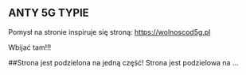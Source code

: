 ## ANTY 5G TYPIE 

Pomysł na stronie inspiruje się stroną: https://wolnoscod5g.pl

Wbijać tam!!!

##Strona jest podzielona na jedną część!
Strona jest podzielowa na ...
